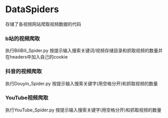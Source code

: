 # DataSpiders
存储了各视频网站爬取视频数据的代码

### b站的视频爬取

执行BiliBili_Spider.py
按提示输入搜索关键词/视频存储目录和抓取视频的数量并在headers中加入自己的cookie

### 抖音的视频爬取
执行Douyin_Spider.py
按提示输入搜索关键字(用空格分开)和抓取视频的数量

### YouTube视频爬取
执行YouTube_Spider.py
按提示输入搜索关键字(用空格分开)和抓取视频的数量
